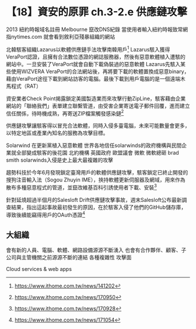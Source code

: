 # 【18】資安的原罪 ch.3-2.e 供應鏈攻擊

2013 紐約時報域名註冊 Melbourne 竄改DNS紀錄 當使用者輸入紐約時報致常網指nytimes.com 就會看到敘利亞殘暴組織的網站

北韓駭客組織Lazarus以軟體供應鏈手法攻擊南韓用戶[^1]
Lazarus駭入獲得VeraPort認證，且擁有合法數位憑證的網誌服務器，然後有惡意軟體植入遭駭的網站中。一旦安裝了VeraPort就會自動下載偽裝過的惡意軟體
Lazarus先駭入某些使用WIZVERA VeraPort的合法網站後，再將要下載的軟體置換成惡意binary，藉由VeraPort途徑下載到網站訪客的電腦。最後下載到用戶電腦的是一個遠端木馬程式（RAT）

資安業者Check Point揭露鎖定美國製造業而來攻擊行動ZipLine，駭客藉由企業網站的「聯絡我們」表單建立聯繫管道，由受害企業寄送電子郵件回覆，進而建立信任關係，待時機成熟，再寄送ZIP檔案觸發感染鏈[^4]

供應鏈攻擊讓駭客得以冒充合法軟體，同時入侵多臺電腦，未來可能數量會更多，以特定地區或產業內知名的服務為攻擊目標。


Solarwind 在更新黨植入惡意軟體 世界各地信任solarwinds的政府機構與民間企業就全部變成駭客的後花園
北約機構 英國政府 歐盟議會 微軟
微軟總砸 brad smith solarwinds入侵是史上最大最複雜的攻擊

趨勢科技於今年6月發現鎖定臺灣用戶的軟體供應鏈攻擊，駭客鎖定已終止開發的搜狗注音輸入法（Sogou Zhuyin IME），挾持軟體更新伺服器及網域，用來作為散布多種惡意程式的管道，並竄改維基百科引誘使用者下載、安裝[^2]

針對延燒超過半個月的Salesloft Drift供應鏈攻擊事故，週末Salesloft公布最新調查結果，指出這起事故最初發生的原因，在於駭客入侵了他們的GitHub儲存庫，導致後續能竊得用戶的OAuth憑證[^3]

## 大組織
會有新的人員、電腦、軟體、網路設備源源不斷湧入
也會有合作夥伴、顧客、子公司與主管機關之前源源不斷的連結 各種複雜性 攻擊面

Cloud services & web apps

[^1]: https://www.ithome.com.tw/news/141202
[^2]: https://www.ithome.com.tw/news/170928
[^3]: https://www.ithome.com.tw/news/171054
[^4]: https://www.ithome.com.tw/news/170950
